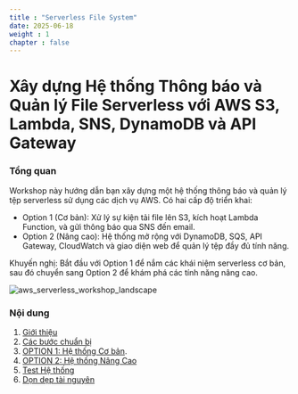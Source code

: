 ```yaml
---
title : "Serverless File System"
date: 2025-06-18
weight : 1 
chapter : false
---
```

# Xây dựng Hệ thống Thông báo và Quản lý File Serverless với AWS S3, Lambda, SNS, DynamoDB và API Gateway

### Tổng quan

Workshop này hướng dẫn bạn xây dựng một hệ thống thông báo và quản lý tệp serverless sử dụng các dịch vụ AWS. Có hai cấp độ triển khai:

- Option 1 (Cơ bản): Xử lý sự kiện tải file lên S3, kích hoạt Lambda Function, và gửi thông báo qua SNS đến email.
- Option 2 (Nâng cao): Hệ thống mở rộng với DynamoDB, SQS, API Gateway, CloudWatch và giao diện web để quản lý tệp đầy đủ tính năng.

Khuyến nghị: Bắt đầu với Option 1 để nắm các khái niệm serverless cơ bản, sau đó chuyển sang Option 2 để khám phá các tính năng nâng cao.

![aws_serverless_workshop_landscape](/images/aws_serverless_workshop_landscape.png) 

### Nội dung

 1. [Giới thiệu](1-introduce/)
 2. [Các bước chuẩn bị](2-Prerequiste/)
 3. [OPTION 1: Hệ thống Cơ bản](3-Option_1/).
 4. [OPTION 2: Hệ thống Nâng Cao](4.Option_2/)
 5. [Test Hệ thống](5-Test-System/)
 6. [Dọn dẹp tài nguyên](6-cleanup/)